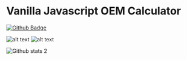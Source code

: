 # Vanilla Javascript OEM Calculator

[![Github Badge](https://img.shields.io/badge/-Github-000?style=quare&labelColor=000&logo=Github&logoColor=white&link=link)](https://github.com/darkprince0x) 

![alt text](https://i.hizliresim.com/27huv35.png)
![alt text](https://i.hizliresim.com/h1xgrb6.png)

![Github stats 2](https://github-readme-stats.vercel.app/api?username=darkprince0x&show_icons=true&theme=radical)





